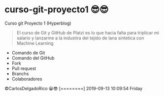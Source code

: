 # curso-git-proyecto1 😎😎
Curso git Proyecto 1 (Hyperblog) 
> El curso de Git y GitHub de Platzi es lo que hacia falta para triplicar mi salario y lanzarme a la industira del tejido de lana sintetica con Machine Learning 

- Comando de Git
- Comando del GitHub
- Fork
- Pull request
- Branchs
- Colaboradores

&copy;CarlosDelgadoRico 😀😎
[========]
2019-09-13 10:09:54 Friday